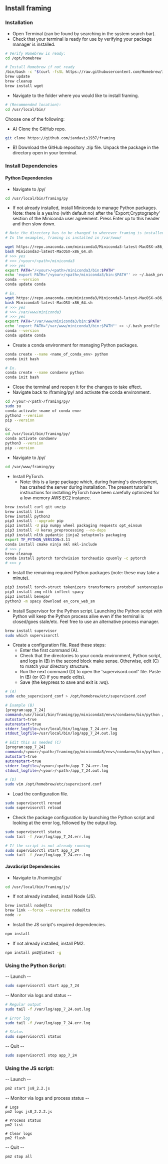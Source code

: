 ## Install framing
### Installation
- Open Terminal (can be found by searching in the system search bar). 
- Check that your terminal is ready for use by verifying your package manager is installed.


```bash
# Verify Homebrew is ready:
cd /opt/homebrew

# Install Homebrew if not ready
/bin/bash -c "$(curl -fsSL https://raw.githubusercontent.com/Homebrew/install/HEAD/install.sh)"
brew update
brew cleanup
brew install wget
```


- Navigate to the folder where you would like to install framing.
```bash
# (Recommended location):
cd /usr/local/bin/
```

Choose one of the following:
 - A) Clone the GitHub repo.
```bash
git clone https://github.com/iandavis1937/framing
```
- B) Download the GitHub repository .zip file. Unpack the package in the directory open in your terminal.
 


### Install Dependencies
 #### Python Dependencies
- Navigate to /py/
```bash
cd /usr/local/bin/framing/py
```
-  If not already installed, install Miniconda to manage Python packages. Note: there is a yes/no (with default no) after the 'Export;Cryptography' section of the Miniconda user agreement. Press Enter up to this header and then slow down.

```bash
# Note the directory has to be changed to wherever framing is installed. 
# In the examples, framing is installed in /var/www/ 

wget https://repo.anaconda.com/miniconda3/Miniconda3-latest-MacOSX-x86_64.sh
bash Miniconda3-latest-MacOSX-x86_64.sh
# >>> yes
# >>> /<your>/<path>/miniconda3
# >>> yes
export PATH="/<your>/<path>/miniconda3/bin:$PATH"
echo 'export PATH="/<your>/<path>/miniconda3/bin:$PATH"' >> ~/.bash_profile
conda --version
conda update conda

# Ex.
wget https://repo.anaconda.com/miniconda3/Miniconda3-latest-MacOSX-x86_64.sh
bash Miniconda3-latest-MacOSX-x86_64.sh
# >>> yes
# >>> /var/www/miniconda3
# >>> yes
export PATH="/var/www/miniconda3/bin:$PATH"
echo 'export PATH="/var/www/miniconda3/bin:$PATH"' >> ~/.bash_profile
conda --version
conda update conda
```

- Create a conda environment for managing Python packages.

```bash
conda create --name <name_of_conda_env> python
conda init bash

# Ex.
conda create --name condaenv python
conda init bash
```
- Close the terminal and reopen it for the changes to take effect.
- Navigate back to /framing/py/ and activate the conda environment.
```bash
cd /<your>/<path>/framing/py/
sudo su
conda activate <name of conda env>
python3 --version
pip --version

Ex.
cd /usr/local/bin/framing/py/
conda activate condaenv
python3 --version
pip --version
```
- Navigate to /py/
```bash
cd /var/www/framing/py
```
- Install PyTorch. 
	- Note: this is a large package which, during framing's development, has crashed the server during installation. The present tutorial's instructions for installing PyTorch have been carefully optimized for a low-memory AWS EC2 instance.
```bash
brew install curl git unzip
brew install llvm
brew install python3
pip3 install --upgrade pip
pip3 install -U pip numpy wheel packaging requests opt_einsum
pip3 install -U keras_preprocessing --no-deps
pip3 install nltk pydantic jinja2 setuptools packaging
export TF_PYTHON_VERSION=3.11
conda install cmake ninja mkl mkl-include
# >>> y
brew cleanup
conda install pytorch torchvision torchaudio cpuonly -c pytorch
# >>> y
```
- Install the remaining required Python packages (note: these may take a minute).
```bash
pip3 install torch-struct tokenizers transformers protobuf sentencepiece numpy requests pydantic jinja2 setuptools
pip3 install zmq nltk inflect spacy
pip3 install benepar
python3 -m spacy download en_core_web_sm
```

- Install Supervisor for the Python script. Launching the Python script with Python will keep the Python process alive even if the terminal is closed/goes stale/etc. Feel free to use an alternative process manager. 

```bash   
brew install supervisor
sudo which supervisorctl
```  
 	
- Create a configuration file. Read these steps:
    - Enter the first command (A). 
    - Check that the directories to your conda environment, Python script, and logs in (B) in the second block make sense. Otherwise, edit (C) to match your directory structure.
	- Run the next command (D) to open the 'supervisord.conf' file. Paste in (B)  (or (C) if you made edits).
    - Save (the keypress to save and exit is :wq).
```bash
# (A)
sudo echo_supervisord_conf > /opt/homebrew/etc/supervisord.conf
 ```
```bash
# Example (B)
[program:app_7_24] 
command=/usr/local/bin/framing/py/miniconda3/envs/condaenv/bin/python /var/www/framing/py/app_7_24.py
autostart=true
autorestart=true
stderr_logfile=/usr/local/bin/log/app_7_24.err.log
stdout_logfile=/usr/local/bin/log/app_7_24.out.log

# Edit this as needed (C)
[program:app_7_24]
command=/<your>/<path>/framing/py/miniconda3/envs/condaenv/bin/python /<your>/<path>/framing/py/app_7_24.py
autostart=true
autorestart=true
stderr_logfile=/<your>/<path>/app_7_24.err.log
stdout_logfile=/<your>/<path>/app_7_24.out.log
```
```bash
# (D)
sudo vim /opt/homebrew/etc/supervisord.conf
```
- Load the configuration file.
```bash
sudo supervisorctl reread
sudo supervisorctl reload  
```

- Check the package configuration by launching the Python script and looking at the error log, followed by the output log.
```bash
sudo supervisorctl status
sudo tail -f /var/log/app_7_24.err.log    

# If the script is not already running
sudo supervisorctl start app_7_24
sudo tail -f /var/log/app_7_24.err.log      
``` 	
#### JavaScript Dependencies
- Navigate to /framing/js/
```bash
cd /usr/local/bin/framing/js/
```

- If not already installed, install Node (JS).
```bash
brew install node@lts
brew link --force --overwrite node@lts
node -v
```

 - Install the JS script's required dependencies.
```bash
npm install
```

- If not already installed, install PM2.
 ```bash
 npm install pm2@latest -g
 ```

### Using the Python Script:
-- Launch -- 
```bash
sudo supervisorctl start app_7_24
```
-- Monitor via logs and status -- 
```bash
# Regular output
sudo tail -f /var/log/app_7_24.out.log

# Error log
sudo tail -f /var/log/app_7_24.err.log

# Status
sudo supervisorctl status
```
-- Quit -- 
```bash
sudo supervisorctl stop app_7_24
```
 
### Using the JS script:
-- Launch -- 
 ```bash
 pm2 start js8_2.2.js
 ```
-- Monitor via logs and process status -- 
```
# Logs
pm2 logs js8_2.2.2.js

# Process status
pm2 list

# Clear logs
pm2 flush
```
-- Quit -- 
```
pm2 stop all
```

